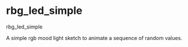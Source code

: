 # rbg_led_simple
rbg_led_simple

A simple rgb mood light sketch to animate a sequence of random values.
